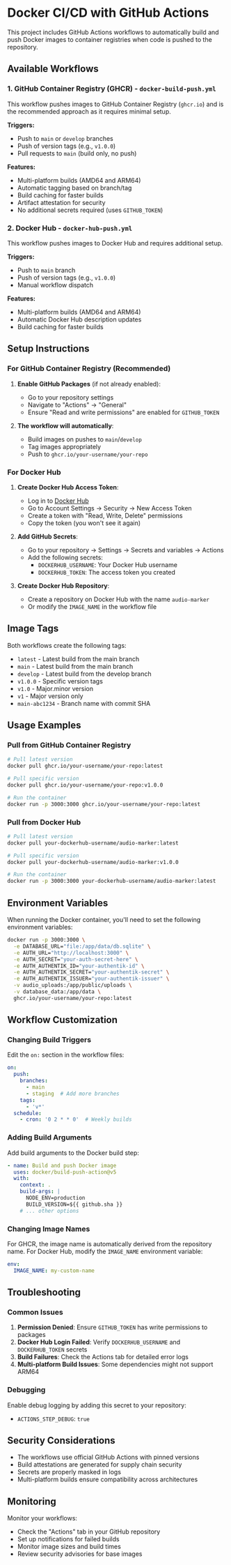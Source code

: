 # Docker CI/CD with GitHub Actions

This project includes GitHub Actions workflows to automatically build and push Docker images to container registries when code is pushed to the repository.

## Available Workflows

### 1. GitHub Container Registry (GHCR) - `docker-build-push.yml`

This workflow pushes images to GitHub Container Registry (`ghcr.io`) and is the recommended approach as it requires minimal setup.

**Triggers:**
- Push to `main` or `develop` branches
- Push of version tags (e.g., `v1.0.0`)
- Pull requests to `main` (build only, no push)

**Features:**
- Multi-platform builds (AMD64 and ARM64)
- Automatic tagging based on branch/tag
- Build caching for faster builds
- Artifact attestation for security
- No additional secrets required (uses `GITHUB_TOKEN`)

### 2. Docker Hub - `docker-hub-push.yml`

This workflow pushes images to Docker Hub and requires additional setup.

**Triggers:**
- Push to `main` branch
- Push of version tags (e.g., `v1.0.0`)
- Manual workflow dispatch

**Features:**
- Multi-platform builds (AMD64 and ARM64)
- Automatic Docker Hub description updates
- Build caching for faster builds

## Setup Instructions

### For GitHub Container Registry (Recommended)

1. **Enable GitHub Packages** (if not already enabled):
   - Go to your repository settings
   - Navigate to "Actions" → "General"
   - Ensure "Read and write permissions" are enabled for `GITHUB_TOKEN`

2. **The workflow will automatically**:
   - Build images on pushes to `main`/`develop`
   - Tag images appropriately
   - Push to `ghcr.io/your-username/your-repo`

### For Docker Hub

1. **Create Docker Hub Access Token**:
   - Log in to [Docker Hub](https://hub.docker.com/)
   - Go to Account Settings → Security → New Access Token
   - Create a token with "Read, Write, Delete" permissions
   - Copy the token (you won't see it again)

2. **Add GitHub Secrets**:
   - Go to your repository → Settings → Secrets and variables → Actions
   - Add the following secrets:
     - `DOCKERHUB_USERNAME`: Your Docker Hub username
     - `DOCKERHUB_TOKEN`: The access token you created

3. **Create Docker Hub Repository**:
   - Create a repository on Docker Hub with the name `audio-marker`
   - Or modify the `IMAGE_NAME` in the workflow file

## Image Tags

Both workflows create the following tags:

- `latest` - Latest build from the main branch
- `main` - Latest build from the main branch
- `develop` - Latest build from the develop branch
- `v1.0.0` - Specific version tags
- `v1.0` - Major.minor version
- `v1` - Major version only
- `main-abc1234` - Branch name with commit SHA

## Usage Examples

### Pull from GitHub Container Registry

```bash
# Pull latest version
docker pull ghcr.io/your-username/your-repo:latest

# Pull specific version
docker pull ghcr.io/your-username/your-repo:v1.0.0

# Run the container
docker run -p 3000:3000 ghcr.io/your-username/your-repo:latest
```

### Pull from Docker Hub

```bash
# Pull latest version
docker pull your-dockerhub-username/audio-marker:latest

# Pull specific version
docker pull your-dockerhub-username/audio-marker:v1.0.0

# Run the container
docker run -p 3000:3000 your-dockerhub-username/audio-marker:latest
```

## Environment Variables

When running the Docker container, you'll need to set the following environment variables:

```bash
docker run -p 3000:3000 \
  -e DATABASE_URL="file:/app/data/db.sqlite" \
  -e AUTH_URL="http://localhost:3000" \
  -e AUTH_SECRET="your-auth-secret-here" \
  -e AUTH_AUTHENTIK_ID="your-authentik-id" \
  -e AUTH_AUTHENTIK_SECRET="your-authentik-secret" \
  -e AUTH_AUTHENTIK_ISSUER="your-authentik-issuer" \
  -v audio_uploads:/app/public/uploads \
  -v database_data:/app/data \
  ghcr.io/your-username/your-repo:latest
```

## Workflow Customization

### Changing Build Triggers

Edit the `on:` section in the workflow files:

```yaml
on:
  push:
    branches:
      - main
      - staging  # Add more branches
    tags:
      - 'v*'
  schedule:
    - cron: '0 2 * * 0'  # Weekly builds
```

### Adding Build Arguments

Add build arguments to the Docker build step:

```yaml
- name: Build and push Docker image
  uses: docker/build-push-action@v5
  with:
    context: .
    build-args: |
      NODE_ENV=production
      BUILD_VERSION=${{ github.sha }}
    # ... other options
```

### Changing Image Names

For GHCR, the image name is automatically derived from the repository name. For Docker Hub, modify the `IMAGE_NAME` environment variable:

```yaml
env:
  IMAGE_NAME: my-custom-name
```

## Troubleshooting

### Common Issues

1. **Permission Denied**: Ensure `GITHUB_TOKEN` has write permissions to packages
2. **Docker Hub Login Failed**: Verify `DOCKERHUB_USERNAME` and `DOCKERHUB_TOKEN` secrets
3. **Build Failures**: Check the Actions tab for detailed error logs
4. **Multi-platform Build Issues**: Some dependencies might not support ARM64

### Debugging

Enable debug logging by adding this secret to your repository:
- `ACTIONS_STEP_DEBUG`: `true`

## Security Considerations

- The workflows use official GitHub Actions with pinned versions
- Build attestations are generated for supply chain security
- Secrets are properly masked in logs
- Multi-platform builds ensure compatibility across architectures

## Monitoring

Monitor your workflows:
- Check the "Actions" tab in your GitHub repository
- Set up notifications for failed builds
- Monitor image sizes and build times
- Review security advisories for base images